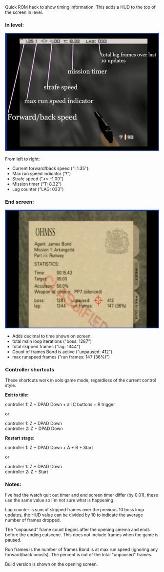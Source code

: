 Quick ROM hack to show timing information. This adds a HUD to the top of the screen in level.

### In level: ###

![hud demo](hud.jpg)

From left to right:

- Current forward/back speed ("! 1.35").
- Max run speed indicator ("!")
- Strafe speed ("<> -1.00")
- Mission timer ("T: 8.32")
- Lag counter ("LAG: 033")

### End screen: ###

![endscreen](endscreen.jpg)

- Adds decimal to time shown on screen.
- total main loop iterations ("boss: 1287")
- total skipped frames ("lag: 1344")
- Count of frames Bond is active ("unpaused: 412")
- max runspeed frames ("run frames: 147 (36%)")

### Controller shortcuts ###

These shortcuts work in solo game mode, regardless of the current control style.

**Exit to title:**

controller 1: Z + DPAD Down + all C buttons + R trigger

or

controller 1: Z + DPAD Down  
controller 2: Z + DPAD Down

**Restart stage:**

controller 1: Z + DPAD Down + A + B + Start

or

controller 1: Z + DPAD Down  
controller 2: Z + Start

### Notes: ###

I've had the watch quit out timer and end screen timer differ (by 0.01), these use the same value so I'm not sure what is happening.

Lag counter is sum of skipped frames over the previous 10 boss loop updates, the HUD value can be divided by 10 to indicate the average number of frames dropped.

The "unpaused" frame count begins after the opening cinema and ends before the ending cutscene. This does not include frames when the game is paused.

Run frames is the number of frames Bond is at max run speed (ignoring any forward/back boosts). The percent is out of the total "unpaused" frames.


Build version is shown on the opening screen.
